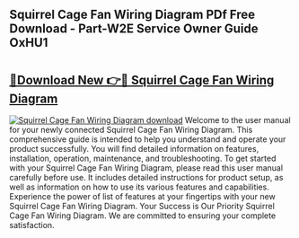 ## Squirrel Cage Fan Wiring Diagram PDf Free Download - Part-W2E Service Owner Guide OxHU1

# <h2><a href="http://dfjrjc.blite.top/?on=Squirrel+Cage+Fan+Wiring+Diagram">🔗Download New 👉🔴 Squirrel Cage Fan Wiring Diagram</a></h2>

[![Squirrel Cage Fan Wiring Diagram download](https://i.imgur.com/lujVjoI.png)](http://dfjrjc.blite.top/?on=Squirrel+Cage+Fan+Wiring+Diagram)
Welcome to the user manual for your newly connected Squirrel Cage Fan Wiring Diagram. This comprehensive guide is intended to help you understand and operate your product successfully. You will find detailed information on features, installation, operation, maintenance, and troubleshooting. To get started with your Squirrel Cage Fan Wiring Diagram, please read this user manual carefully before use. It includes detailed instructions for product setup, as well as information on how to use its various features and capabilities. Experience the power of list of features at your fingertips with your new Squirrel Cage Fan Wiring Diagram. Your Success is Our Priority Squirrel Cage Fan Wiring Diagram. We are committed to ensuring your complete satisfaction.
